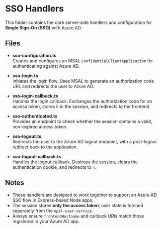 # SSO Handlers

This folder contains the core server-side handlers and configuration for **Single Sign-On (SSO)** with Azure AD.

## Files

- **sso-configuration.ts**  
  Creates and configures an MSAL `ConfidentialClientApplication` for authenticating against Azure AD.

- **sso-login.ts**  
  Initiates the login flow. Uses MSAL to generate an authorization code URL and redirects the user to Azure AD.

- **sso-login-callback.ts**  
  Handles the login callback. Exchanges the authorization code for an access token, stores it in the session, and redirects to the frontend.

- **sso-authenticated.ts**  
  Provides an endpoint to check whether the session contains a valid, non-expired access token.

- **sso-logout.ts**  
  Redirects the user to the Azure AD logout endpoint, with a post-logout redirect back to the application.

- **sso-logout-callback.ts**  
  Handles the logout callback. Destroys the session, clears the authentication cookie, and redirects to `/`.

## Notes

- These handlers are designed to work together to support an Azure AD SSO flow in Express-based Node apps.
- The session stores **only the access token**; user state is fetched separately from the `opal-user-service`.
- Always ensure `frontendHostname` and callback URIs match those registered in your Azure AD app.